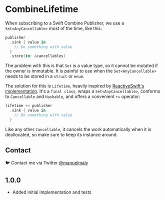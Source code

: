 # CombineLifetime

When subscribing to a Swift Combine Publisher, we use a `Set<AnyCancellable>` most of the time, like this:

```swift
publisher
  .sink { value in
    // Do something with value
  }
  .store(in: &cancellables)
```

The problem with this is that `Set` is a value type, so it cannot be mutated if the owner is immutable. It is painful to use when the  `Set<AnyCancellable>` needs to be stored in a `struct` or `enum`.

The solution for this is `Lifetime`, heavily inspired by [ReactiveSwift's implementation](https://github.com/ReactiveCocoa/ReactiveSwift/blob/master/Sources/Lifetime.swift). It's a `final class`, wraps a `Set<AnyCancellable>`, conforms to `Cancellable` and `Hashable`, and offers a convenient `+=` operator:

```swift
lifetime += publisher
  .sink { value in
    // Do something with value
  }
```

Like any other `Cancellable`, it cancels the work automatically when it is deallocated, so make sure to keep its instance around.

## Contact

🐦 Contact me via Twitter [@manuelmaly](https://twitter.com/manuelmaly)

## 1.0.0

- Added initial implementation and tests
